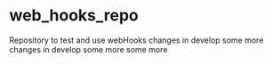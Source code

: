 # web_hooks_repo
Repository to test and use webHooks 
changes in develop
some more changes in develop
some more
some more
